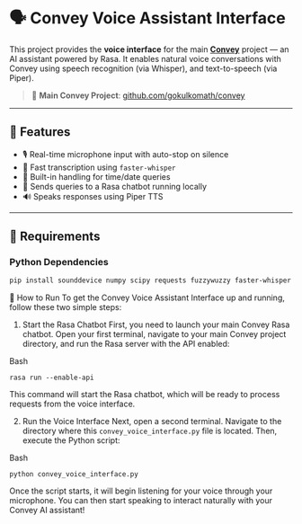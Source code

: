 # 🗣️ Convey Voice Assistant Interface

This project provides the **voice interface** for the main [**Convey**](https://github.com/gokulkomath/convey) project — an AI assistant powered by Rasa. It enables natural voice conversations with Convey using speech recognition (via Whisper), and text-to-speech (via Piper).

> 🔗 **Main Convey Project**: [github.com/gokulkomath/convey](https://github.com/gokulkomath/convey)

---

## 🎯 Features

- 🎙️ Real-time microphone input with auto-stop on silence
- 🧠 Fast transcription using `faster-whisper`
- 📅 Built-in handling for time/date queries
- 🤖 Sends queries to a Rasa chatbot running locally
- 🔊 Speaks responses using Piper TTS

---

## 🧰 Requirements

### Python Dependencies

```bash
pip install sounddevice numpy scipy requests fuzzywuzzy faster-whisper
```

🚀 How to Run
To get the Convey Voice Assistant Interface up and running, follow these two simple steps:

1. Start the Rasa Chatbot
First, you need to launch your main Convey Rasa chatbot. Open your first terminal, navigate to your main Convey project directory, and run the Rasa server with the API enabled:

Bash

```rasa run --enable-api```

This command will start the Rasa chatbot, which will be ready to process requests from the voice interface.

2. Run the Voice Interface
Next, open a second terminal. Navigate to the directory where this ```convey_voice_interface.py``` file is located. Then, execute the Python script:

Bash

```python convey_voice_interface.py```


Once the script starts, it will begin listening for your voice through your microphone. You can then start speaking to interact naturally with your Convey AI assistant!
